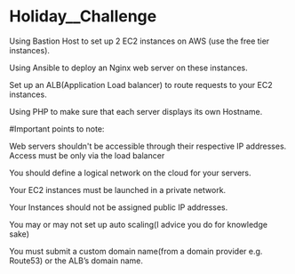 # Holiday__Challenge

Using Bastion Host to set up 2 EC2 instances on AWS (use the free tier instances).

Using Ansible to deploy an Nginx web server on these instances.

Set up an ALB(Application Load balancer) to route requests to your EC2 instances.

Using PHP to make sure that each server displays its own Hostname.

#Important points to note:

Web servers shouldn't be accessible through their respective IP addresses. Access must be only via the load balancer

You should define a logical network on the cloud for your servers.

Your EC2 instances must be launched in a private network.

Your Instances should not be assigned public IP addresses.

You may or may not set up auto scaling(I advice you do for knowledge sake)

You must submit a custom domain name(from a domain provider e.g. Route53) or the ALB’s domain name.

